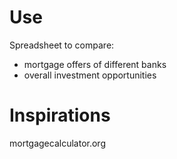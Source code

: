 # Use

Spreadsheet to compare:
- mortgage offers of different banks
- overall investment opportunities

# Inspirations

mortgagecalculator.org